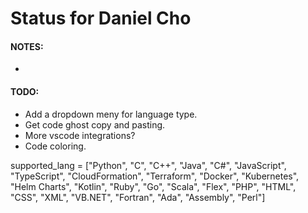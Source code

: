 # Status for Daniel Cho

#### NOTES:
- 

#### TODO:
- Add a dropdown meny for language type.
- Get code ghost copy and pasting.
- More vscode integrations?
- Code coloring.




supported_lang = ["Python", "C", "C++", "Java", "C#", "JavaScript", "TypeScript", "CloudFormation", 
                  "Terraform", "Docker", "Kubernetes", "Helm Charts", "Kotlin", "Ruby", "Go", "Scala", 
                  "Flex", "PHP", "HTML", "CSS", "XML", "VB.NET", "Fortran", "Ada", "Assembly", "Perl"]